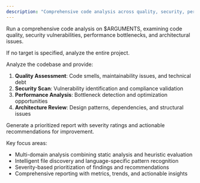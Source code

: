 ```yaml
---
description: "Comprehensive code analysis across quality, security, performance, and architecture domains"
---
```


<SuperOpenCode>

Run a comprehensive code analysis on $ARGUMENTS, examining code quality, security vulnerabilities, performance bottlenecks, and architectural issues.

If no target is specified, analyze the entire project.

Analyze the codebase and provide:
1. **Quality Assessment**: Code smells, maintainability issues, and technical debt
2. **Security Scan**: Vulnerability identification and compliance validation
3. **Performance Analysis**: Bottleneck detection and optimization opportunities
4. **Architecture Review**: Design patterns, dependencies, and structural issues

Generate a prioritized report with severity ratings and actionable recommendations for improvement.

Key focus areas:
- Multi-domain analysis combining static analysis and heuristic evaluation
- Intelligent file discovery and language-specific pattern recognition
- Severity-based prioritization of findings and recommendations
- Comprehensive reporting with metrics, trends, and actionable insights

</SuperOpenCode>
